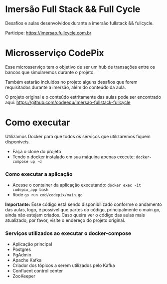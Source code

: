 # Imersão Full Stack && Full Cycle
 Desafios e aulas desenvolvidos durante a imersão fullstack && fullcycle.

 Participe: https://imersao.fullcycle.com.br

# Microsserviço CodePix
Esse microsserviço tem o objetivo de ser um hub de transações entre os bancos que simularemos durante o projeto.

Também estarão incluidos no projeto alguns desafios que forem requisitados durante a imersão, além do conteúdo da aula.

O projeto original e o conteúdo estritamente das aulas pode ser encontrado aqui: https://github.com/codeedu/imersao-fullstack-fullcycle

# Como executar

Utilizamos Docker para que todos os serviços que utilizaremos fiquem disponíveis.

* Faça o clone do projeto
* Tendo o docker instalado em sua máquina apenas execute: `docker-compose up -d`

### Como executar a aplicação
* Acesse o container da aplicação executando: `docker exec -it codepix_app bash`
* Rode `go run cmd/codepix/main.go`

**Importante:** Esse código está sendo disponibilizado conforme o andamento das aulas, logo, é possível que partes do código, principalmente o
main.go, ainda não estejam criados. Caso queira ver o código das aulas mais atualizado, por favor, visite o endereço do projeto original.

### Serviços utilizados ao executar o docker-compose

* Aplicação principal
* Postgres
* PgAdmin
* Apache Kafka
* Criador dos tópicos a serem utilizados pelo Kafka
* Confluent control center
* ZooKeeper
